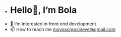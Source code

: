 - <h1>Hello🌚, I’m Bola</h1>
- 👀 I’m interested in front end development
- 📫 How to reach me moyosoreosineye@gmail.com

<!---
Omobolabo/Omobolabo is a ✨ special ✨ repository because its `README.md` (this file) appears on your GitHub profile.
You can click the Preview link to take a look at your changes.
--->
